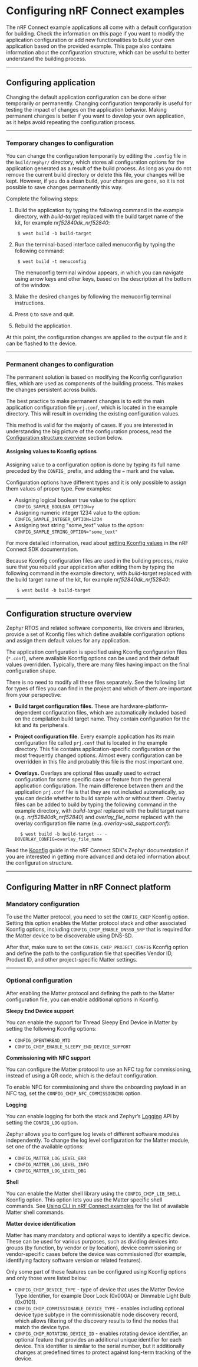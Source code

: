 # Configuring nRF Connect examples

The nRF Connect example applications all come with a default configuration for
building. Check the information on this page if you want to modify the
application configuration or add new functionalities to build your own
application based on the provided example. This page also contains information
about the configuration structure, which can be useful to better understand the
building process.

<hr>

## Configuring application

Changing the default application configuration can be done either temporarily or
permanently. Changing configuration temporarily is useful for testing the impact
of changes on the application behavior. Making permanent changes is better if
you want to develop your own application, as it helps avoid repeating the
configuration process.

<hr>

### Temporary changes to configuration

You can change the configuration temporarily by editing the `.config` file in
the `build/zephyr/` directory, which stores all configuration options for the
application generated as a result of the build process. As long as you do not
remove the current build directory or delete this file, your changes will be
kept. However, if you do a clean build, your changes are gone, so it is not
possible to save changes permanently this way.

Complete the following steps:

1.  Build the application by typing the following command in the example
    directory, with _build-target_ replaced with the build target name of the
    kit, for example _nrf52840dk_nrf52840_:

         $ west build -b build-target

2.  Run the terminal-based interface called menuconfig by typing the following
    command:

         $ west build -t menuconfig

    The menuconfig terminal window appears, in which you can navigate using
    arrow keys and other keys, based on the description at the bottom of the
    window.

3.  Make the desired changes by following the menuconfig terminal instructions.
4.  Press `Q` to save and quit.
5.  Rebuild the application.

At this point, the configuration changes are applied to the output file and it
can be flashed to the device.

<hr>

### Permanent changes to configuration

The permanent solution is based on modifying the Kconfig configuration files,
which are used as components of the building process. This makes the changes
persistent across builds.

The best practice to make permanent changes is to edit the main application
configuration file `prj.conf`, which is located in the example directory. This
will result in overriding the existing configuration values.

This method is valid for the majority of cases. If you are interested in
understanding the big picture of the configuration process, read the
[Configuration structure overview](#configuration-structure-overview) section
below.

#### Assigning values to Kconfig options

Assigning value to a configuration option is done by typing its full name
preceded by the `CONFIG_` prefix, and adding the `=` mark and the value.

Configuration options have different types and it is only possible to assign
them values of proper type. Few examples:

-   Assigning logical boolean true value to the option:
    `CONFIG_SAMPLE_BOOLEAN_OPTION=y`
-   Assigning numeric integer 1234 value to the option:
    `CONFIG_SAMPLE_INTEGER_OPTION=1234`
-   Assigning text string "some_text" value to the option:
    `CONFIG_SAMPLE_STRING_OPTION="some_text"`

For more detailed information, read about
[setting Kconfig values](https://developer.nordicsemi.com/nRF_Connect_SDK/doc/latest/zephyr/guides/kconfig/setting.html#setting-configuration-values)
in the nRF Connect SDK documentation.

Because Kconfig configuration files are used in the building process, make sure
that you rebuild your application after editing them by typing the following
command in the example directory, with _build-target_ replaced with the build
target name of the kit, for example _nrf52840dk_nrf52840_:

        $ west build -b build-target

<hr>

<a name="configuration-structure-overview"></a>

## Configuration structure overview

Zephyr RTOS and related software components, like drivers and libraries, provide
a set of Kconfig files which define available configuration options and assign
them default values for any application.

The application configuration is specified using Kconfig configuration files
(`*.conf`), where available Kconfig options can be used and their default values
overridden. Typically, there are many files having impact on the final
configuration shape.

There is no need to modify all these files separately. See the following list
for types of files you can find in the project and which of them are important
from your perspective:

-   **Build target configuration files.** These are hardware-platform-dependent
    configuration files, which are automatically included based on the
    compilation build target name. They contain configuration for the kit and
    its peripherals.

-   **Project configuration file.** Every example application has its main
    configuration file called `prj.conf` that is located in the example
    directory. This file contains application-specific configuration or the most
    frequently changed options. Almost every configuration can be overridden in
    this file and probably this file is the most important one.

-   **Overlays.** Overlays are optional files usually used to extract
    configuration for some specific case or feature from the general application
    configuration. The main difference between them and the application
    `prj.conf` file is that they are not included automatically, so you can
    decide whether to build sample with or without them. Overlay files can be
    added to build by typing the following command in the example directory,
    with _build-target_ replaced with the build target name (e.g.
    _nrf52840dk_nrf52840_) and _overlay_file_name_ replaced with the overlay
    configuration file name (e.g. _overlay-usb_support.conf_):

          $ west build -b build-target -- -DOVERLAY_CONFIG=overlay_file_name

Read the
[Kconfig](https://developer.nordicsemi.com/nRF_Connect_SDK/doc/latest/zephyr/guides/kconfig/index.html#kconfig)
guide in the nRF Connect SDK's Zephyr documentation if you are interested in
getting more advanced and detailed information about the configuration
structure.

<hr>

## Configuring Matter in nRF Connect platform

### Mandatory configuration

To use the Matter protocol, you need to set the `CONFIG_CHIP` Kconfig option.
Setting this option enables the Matter protocol stack and other associated
Kconfig options, including `CONFIG_CHIP_ENABLE_DNSSD_SRP` that is required for
the Matter device to be discoverable using DNS-SD.

After that, make sure to set the `CONFIG_CHIP_PROJECT_CONFIG` Kconfig option and
define the path to the configuration file that specifies Vendor ID, Product ID,
and other project-specific Matter settings.

<hr>

### Optional configuration

After enabling the Matter protocol and defining the path to the Matter
configuration file, you can enable additional options in Kconfig.

**Sleepy End Device support**

You can enable the support for Thread Sleepy End Device in Matter by setting the
following Kconfig options:

-   `CONFIG_OPENTHREAD_MTD`
-   `CONFIG_CHIP_ENABLE_SLEEPY_END_DEVICE_SUPPORT`

**Commissioning with NFC support**

You can configure the Matter protocol to use an NFC tag for commissioning,
instead of using a QR code, which is the default configuration.

To enable NFC for commissioning and share the onboarding payload in an NFC tag,
set the `CONFIG_CHIP_NFC_COMMISSIONING` option.

**Logging**

You can enable logging for both the stack and Zephyr’s
[Logging](https://developer.nordicsemi.com/nRF_Connect_SDK/doc/latest/zephyr/reference/logging/index.html#logging-api)
API by setting the `CONFIG_LOG` option.

Zephyr allows you to configure log levels of different software modules
independently. To change the log level configuration for the Matter module, set
one of the available options:

-   `CONFIG_MATTER_LOG_LEVEL_ERR`
-   `CONFIG_MATTER_LOG_LEVEL_INFO`
-   `CONFIG_MATTER_LOG_LEVEL_DBG`

**Shell**

You can enable the Matter shell library using the `CONFIG_CHIP_LIB_SHELL`
Kconfig option. This option lets you use the Matter specific shell commands. See
[Using CLI in nRF Connect examples](nrfconnect_examples_cli.md) for the list of
available Matter shell commands.

**Matter device identification**

Matter has many mandatory and optional ways to identify a specific device. These
can be used for various purposes, such as dividing devices into groups (by
function, by vendor or by location), device commissioning or vendor-specific
cases before the device was commissioned (for example, identifying factory
software version or related features).

Only some part of these features can be configured using Kconfig options and
only those were listed below:

-   `CONFIG_CHIP_DEVICE_TYPE` - type of device that uses the Matter Device Type
    Identifier, for example Door Lock (0x000A) or Dimmable Light Bulb (0x0101).
-   `CONFIG_CHIP_COMMISSIONABLE_DEVICE_TYPE` - enables including optional device
    type subtype in the commissionable node discovery record, which allows
    filtering of the discovery results to find the nodes that match the device
    type.
-   `CONFIG_CHIP_ROTATING_DEVICE_ID` - enables rotating device identifier, an
    optional feature that provides an additional unique identifier for each
    device. This identifier is similar to the serial number, but it additionally
    changes at predefined times to protect against long-term tracking of the
    device.
